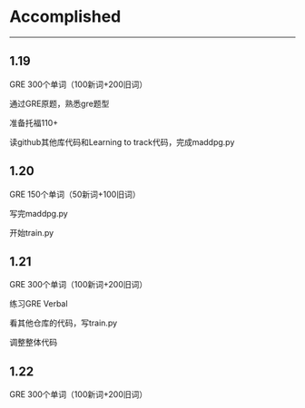 # Accomplished
----------------
## 1.19
GRE 300个单词（100新词+200旧词）

通过GRE原题，熟悉gre题型

准备托福110+

读github其他库代码和Learning to track代码，完成maddpg.py
## 1.20
GRE 150个单词（50新词+100旧词）

写完maddpg.py

开始train.py
## 1.21
GRE 300个单词（100新词+200旧词）

练习GRE Verbal

看其他仓库的代码，写train.py

调整整体代码

## 1.22
GRE 300个单词（100新词+200旧词）
